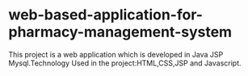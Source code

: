 # web-based-application-for-pharmacy-management-system
This project is a web application which is developed in Java JSP Mysql.Technology Used in the project:HTML,CSS,JSP and Javascript.
